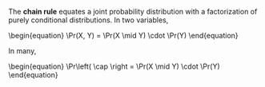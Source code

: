 The **chain rule** equates a joint probability distribution with a factorization of purely conditional distributions. In two variables,

\begin{equation}
\Pr(X, Y) = \Pr(X \mid Y) \cdot \Pr(Y)
\end{equation}

In many,

\begin{equation}
\Pr\left( \cap \right = \Pr(X \mid Y) \cdot \Pr(Y)
\end{equation}
